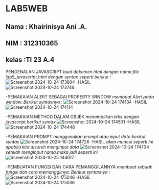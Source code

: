 # LAB5WEB
## Nama : Khairinisya Ani .A.
## NIM  : 312310365
## kelas :TI 23 A.4

PENGENALAN JAVASCRIPT
*buat dokumen html dengan nama file lab5_javascript.html dengan syntax seperti berikut* :
![Screenshot 2024-10-24 173804](https://github.com/user-attachments/assets/572b7815-d48e-40f1-8322-7ad79a86daeb)
-HASIL
![Screenshot 2024-10-24 173746](https://github.com/user-attachments/assets/0036ff50-59a5-4574-a57b-d0f96e348451)

-PEMAKAIAN ALERT SEBAGAI PROPERTY WINDOW
*membuat Alert pada window. Berikut syntaxnya* :
![Screenshot 2024-10-24 174134](https://github.com/user-attachments/assets/8dc829d4-b481-4bb6-9ca5-00b41485457c)
-HASIL
![Screenshot 2024-10-24 174114](https://github.com/user-attachments/assets/562610bb-9ae0-4609-84d5-3c425f1007f4)

-PEMAKAIAN METHOD DALAM OBJEK
*menampilkan teks dengan javascript.berikut syntax*
![Screenshot 2024-10-24 174501](https://github.com/user-attachments/assets/1e067fe7-50e3-4466-bccd-93f030b68323)
-HASIL
![Screenshot 2024-10-24 174448](https://github.com/user-attachments/assets/85b5ff5f-2f46-4661-8739-0fb67d9d2541)

-PEMAKAIAN PROMPT
*menggunakan prompt atau input data berikut syntax*
![Screenshot 2024-10-24 174726](https://github.com/user-attachments/assets/dcdd19f9-c829-4b65-9282-d349a5ebe92e)
-HASIL
*akan muncul seperti ini apabila kita disuruh menginput data*
![Screenshot 2024-10-24 174704](https://github.com/user-attachments/assets/52a2ea4e-4160-4c87-8821-a6da9523768c)
*setelah menginput nama,maka jadi seperti ini*
![Screenshot 2024-10-25 144617](https://github.com/user-attachments/assets/365a6983-abeb-4f0f-a2a6-48c3200c85fb)

-PEMBUATAN FUNGSI DAN CARA PEMANGGILANNYA
*membuat sebuah fungsi dan cara memanggilnya. Berikut syntaxnya* :
![Screenshot 2024-10-24 175048](https://github.com/user-attachments/assets/0f57113f-ecdd-43a6-9e3c-75d158922bae)
-HASIL
![Screenshot 2024-10-24 175036](https://github.com/user-attachments/assets/b67090d6-8425-4b27-a069-cb1449f90f7e)
